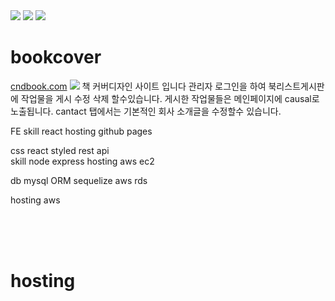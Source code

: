 
<div>
  <img src="https://img.shields.io/github/stars/oktrees/bookcover"/>
  <img src="https://img.shields.io/github/issues/oktrees/bookcover"/>
  <img src="https://hits.seeyoufarm.com/api/count/incr/badge.svg?url=https%3A%2F%2Fgithub.com%2Foktrees&count_bg=%2379C83D&title_bg=%23555555&icon=&icon_color=%23E7E7E7&title=hits&edge_flat=false"/>  
</div>

# bookcover  

<a href="https://cndbook.com/">cndbook.com</a>
<img src="https://img.shields.io/badge/-Node.js-339933?logo=Node.js"/>
책 커버디자인 사이트 입니다
관리자 로그인을 하여 북리스트게시판에 작업물을 게시 수정 삭제 할수있습니다.
게시한 작업물들은 메인페이지에 causal로 노출됩니다.
cantact 탭에서는 기본적인 회사 소개글을 수정할수 있습니다.


FE 
  skill react
  hosting github pages

css react styled
rest api  
  skill node express
  hosting aws ec2
  
db 
  mysql ORM sequelize
  aws rds
  
  
hosting aws 






<br/>
<br/>
<br/>

# hosting
